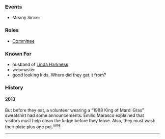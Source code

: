 
### Events

- Meany Since:

### Roles

* [Committee](Committee)

### Known For

- husband of [Linda Harkness](Linda-Harkness)
- webmaster
- good looking kids. Where did they get it from?

### History

#### 2013

But before they eat, a volunteer wearing a “1988 King of Mardi Gras” sweatshirt had some announcements. Emilio Marasco explained that visitors must help clean the lodge before they leave. Also, they must wash their plate plus one pot.<sup>[yore][]</sup>


---

[yore]: https://www.theolympian.com/outdoors/article25316305.html

